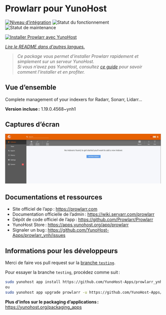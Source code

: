 <!--
Nota bene : ce README est automatiquement généré par <https://github.com/YunoHost/apps/tree/master/tools/readme_generator>
Il NE doit PAS être modifié à la main.
-->

# Prowlarr pour YunoHost

[![Niveau d’intégration](https://dash.yunohost.org/integration/prowlarr.svg)](https://dash.yunohost.org/appci/app/prowlarr) ![Statut du fonctionnement](https://ci-apps.yunohost.org/ci/badges/prowlarr.status.svg) ![Statut de maintenance](https://ci-apps.yunohost.org/ci/badges/prowlarr.maintain.svg)

[![Installer Prowlarr avec YunoHost](https://install-app.yunohost.org/install-with-yunohost.svg)](https://install-app.yunohost.org/?app=prowlarr)

*[Lire le README dans d'autres langues.](./ALL_README.md)*

> *Ce package vous permet d’installer Prowlarr rapidement et simplement sur un serveur YunoHost.*  
> *Si vous n’avez pas YunoHost, consultez [ce guide](https://yunohost.org/install) pour savoir comment l’installer et en profiter.*

## Vue d’ensemble

Complete management of your indexers for Radarr, Sonarr, Lidarr...

**Version incluse :** 1.19.0.4568~ynh1

## Captures d’écran

![Capture d’écran de Prowlarr](./doc/screenshots/screenshot.jpg)

## Documentations et ressources

- Site officiel de l’app : <https://prowlarr.com>
- Documentation officielle de l’admin : <https://wiki.servarr.com/prowlarr>
- Dépôt de code officiel de l’app : <https://github.com/Prowlarr/Prowlarr>
- YunoHost Store : <https://apps.yunohost.org/app/prowlarr>
- Signaler un bug : <https://github.com/YunoHost-Apps/prowlarr_ynh/issues>

## Informations pour les développeurs

Merci de faire vos pull request sur la [branche `testing`](https://github.com/YunoHost-Apps/prowlarr_ynh/tree/testing).

Pour essayer la branche `testing`, procédez comme suit :

```bash
sudo yunohost app install https://github.com/YunoHost-Apps/prowlarr_ynh/tree/testing --debug
ou
sudo yunohost app upgrade prowlarr -u https://github.com/YunoHost-Apps/prowlarr_ynh/tree/testing --debug
```

**Plus d’infos sur le packaging d’applications :** <https://yunohost.org/packaging_apps>
